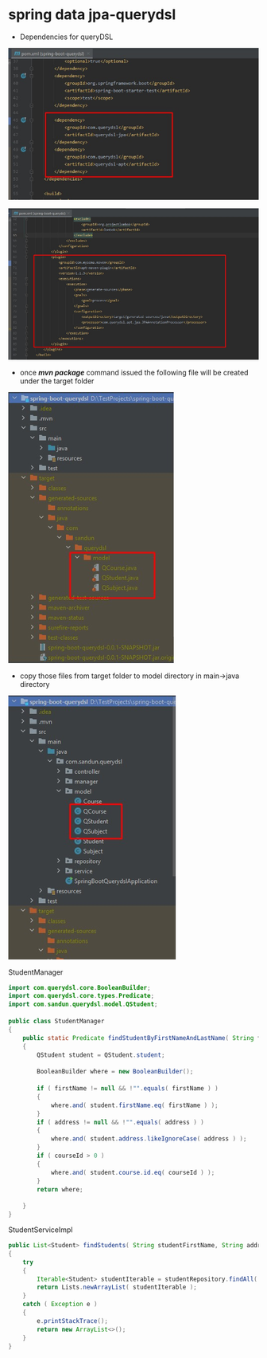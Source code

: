 # spring data jpa-querydsl

* Dependencies for queryDSL

![alt text](https://github.com/sandun9309/spring-boot-querydsl/blob/main/src/main/resources/screenshots/dependency1.jpg?raw=true)

![alt text](https://github.com/sandun9309/spring-boot-querydsl/blob/main/src/main/resources/screenshots/dependency2.jpg?raw=true)

* once ***mvn package*** command issued the following file will be created under the target folder

![alt text](https://github.com/sandun9309/spring-boot-querydsl/blob/main/src/main/resources/screenshots/Q_model_classes.jpg?raw=true)

* copy those files from target folder to model directory in main->java directory

![alt text](https://github.com/sandun9309/spring-boot-querydsl/blob/main/src/main/resources/screenshots/copy_Q_classes.jpg?raw=true)

StudentManager
```java
import com.querydsl.core.BooleanBuilder;
import com.querydsl.core.types.Predicate;
import com.sandun.querydsl.model.QStudent;

public class StudentManager
{
	public static Predicate findStudentByFirstNameAndLastName( String firstName, String address, long courseId )
	{
		QStudent student = QStudent.student;

		BooleanBuilder where = new BooleanBuilder();

		if ( firstName != null && !"".equals( firstName ) )
		{
			where.and( student.firstName.eq( firstName ) );
		}
		if ( address != null && !"".equals( address ) )
		{
			where.and( student.address.likeIgnoreCase( address ) );
		}
		if ( courseId > 0 )
		{
			where.and( student.course.id.eq( courseId ) );
		}
		return where;

	}
}
```
StudentServiceImpl
```java
public List<Student> findStudents( String studentFirstName, String address, long courseId )
{
	try
	{
		Iterable<Student> studentIterable = studentRepository.findAll( StudentManager.findStudentByFirstNameAndLastName( studentFirstName, address, courseId ) );
		return Lists.newArrayList( studentIterable );
	}
	catch ( Exception e )
	{
		e.printStackTrace();
		return new ArrayList<>();
	}
}
```
